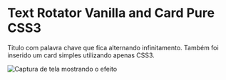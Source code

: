 # Text Rotator Vanilla and Card Pure CSS3

Titulo com palavra chave que fica alternando infinitamento. Também foi inserido um card simples utilizando apenas CSS3.

![Captura de tela mostrando o efeito]()
